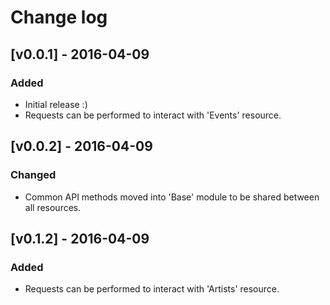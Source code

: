 # Change log

## [v0.0.1] - 2016-04-09

### Added
* Initial release :)
* Requests can be performed to interact with 'Events' resource.

## [v0.0.2] - 2016-04-09

### Changed
* Common API methods moved into 'Base' module to be shared between all resources.

## [v0.1.2] - 2016-04-09

### Added
* Requests can be performed to interact with 'Artists' resource.
